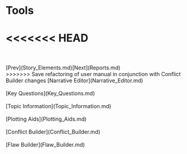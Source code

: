 # Tools #
<<<<<<< HEAD
=======
 <br/>
 <br/>
[Prev](Story_Elements.md)[Next](Reports.md) <br/>
>>>>>>> Save refactoring of user manual in conjunction with Conflict Builder changes
[Narrative Editor](Narrative_Editor.md) <br/><br/>
[Key Questions](Key_Questions.md) <br/><br/>
[Topic Information](Topic_Information.md) <br/><br/>
[Plotting Aids](Plotting_Aids.md) <br/><br/>
[Conflict Builder](Conflict_Builder.md) <br/><br/>
[Flaw Builder](Flaw_Builder.md) <br/><br/>
